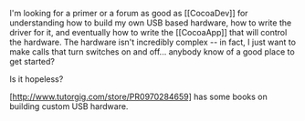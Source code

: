 I'm looking for a primer or a forum as good as [[CocoaDev]] for understanding how to build my own USB based hardware, how to write the driver for it, and eventually how to write the [[CocoaApp]] that will control the hardware.  The hardware isn't incredibly complex -- in fact, I just want to make calls that turn switches on and off... anybody know of a good place to get started?

Is it hopeless?

[http://www.tutorgig.com/store/PR0970284659] has some books on building custom USB hardware.
